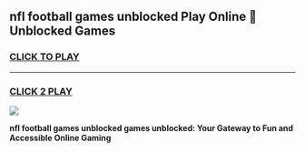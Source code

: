 
## nfl football games unblocked Play Online 👋 Unblocked Games
<h3>
<a href="https://premium.freeplayer.one?title=nfl_football_games_unblocked&ref=19F">CLICK TO PLAY</a></h3>
<hr>

<h3>
<a href="https://premium.freeplayer.one?title=nfl_football_games_unblocked&ref=19F">CLICK 2 PLAY</a>
  
</h3>

<a href="https://premium.freeplayer.one?title=nfl_football_games_unblocked&ref=19F"><img src="https://clearcache.store/games.png"></a>


**nfl football games unblocked games unblocked: Your Gateway to Fun and Accessible Online Gaming**
